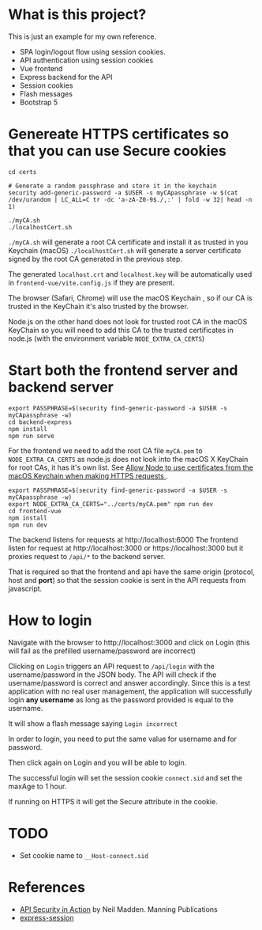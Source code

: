 # What is this project? 

This is just an example for my own reference. 

* SPA login/logout flow using session cookies.
* API authentication using session cookies 
* Vue frontend 
* Express backend for the API
* Session cookies
* Flash messages 
* Bootstrap 5 

# Genereate HTTPS certificates so that you can use Secure cookies

```
cd certs

# Generate a random passphrase and store it in the keychain 
security add-generic-password -a $USER -s myCApassphrase -w $(cat /dev/urandom | LC_ALL=C tr -dc 'a-zA-Z0-9$./,:' | fold -w 32| head -n 1)

./myCA.sh
./localhostCert.sh
```

`./myCA.sh` will generate a root CA certificate and install it as trusted in you Keychain (macOS)
`./localhostCert.sh` will generate a server certificate signed by the root CA generated in the previous step. 

The generated `localhost.crt` and `localhost.key` will be automatically used in `frontend-vue/vite.config.js` if they are present.

The browser (Safari, Chrome) will use the macOS Keychain , so if our CA is trusted in the KeyChain it's also trusted by the browser. 

Node.js on the other hand does not look for trusted root CA in the macOS KeyChain so you will need to add this CA to the trusted certificates in node.js (with the environment variable `NODE_EXTRA_CA_CERTS`)



# Start both the frontend server and backend server

```
export PASSPHRASE=$(security find-generic-password -a $USER -s myCApassphrase -w)
cd backend-express
npm install
npm run serve

```

For the frontend we need to add the root CA file `myCA.pem` to `NODE_EXTRA_CA_CERTS` as node.js does not look into the macOS X KeyChain for root CAs, it has it's own list. See [Allow Node to use certificates from the macOS Keychain when making HTTPS requests ](https://github.com/nodejs/node/issues/39657). 


```
export PASSPHRASE=$(security find-generic-password -a $USER -s myCApassphrase -w)
export NODE_EXTRA_CA_CERTS="../certs/myCA.pem" npm run dev
cd frontend-vue
npm install
npm run dev
```

The backend listens for requests at http://localhost:6000
The frontend listen for request at http://localhost:3000  or https://localhost:3000 but it proxies request to `/api/*` to the backend server. 

That is required so that the frontend and api have the same origin (protocol, host and **port**) so that the session cookie is sent in the API requests from javascript.

# How to login

Navigate with the browser to http://localhost:3000 and click on Login (this will fail as the prefilled username/password are incorrect)

Clicking on `Login` triggers an API request to `/api/login` with the username/password in the JSON body. The API will check if the username/password is correct and answer accordingly. Since this is a test application with no real user management, the application will successfully login **any username** as long as the password provided is equal to the username. 

It will show a flash message saying `Login incorrect` 

In order to login, you need to put the same value for username and for password. 


Then click again on Login and you will be able to login. 

The successful login will set the session cookie `connect.sid` and set the maxAge to 1 hour. 

If running on HTTPS it will get the Secure attribute in the cookie. 





# TODO 

* Set cookie name to `__Host-connect.sid` 



# References
* [API Security in Action](https://www.manning.com/books/api-security-in-action) by Neil Madden. Manning Publications
* [express-session](https://github.com/expressjs/session)
